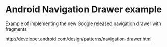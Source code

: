 Android Navigation Drawer example 
=================================

Example of implementing the new Google released navigation drawer with fragments

http://developer.android.com/design/patterns/navigation-drawer.html


